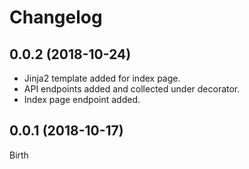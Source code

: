 # Changelog

## 0.0.2 (2018-10-24)

- Jinja2 template added for index page.
- API endpoints added and collected under decorator.
- Index page endpoint added.

## 0.0.1 (2018-10-17)

Birth
